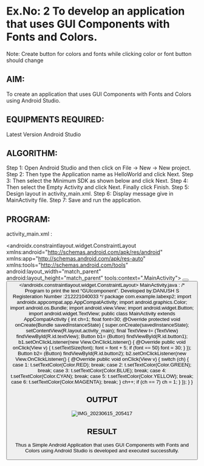 # Ex.No: 2 To develop an application that uses GUI Components with Fonts and Colors. 
Note: Create button for colors and fonts while clicking color or font button should change 


## AIM:

To create an application that uses GUI Components with Fonts and Colors using Android Studio.

## EQUIPMENTS REQUIRED:

Latest Version Android Studio

## ALGORITHM:

Step 1: Open Android Studio and then click on File -> New -> New project.
Step 2: Then type the Application name as HelloWorld and click Next. 
Step 3: Then select the Minimum SDK as shown below and click Next. 
Step 4: Then select the Empty Activity and click Next. Finally click Finish. 
Step 5: Design layout in activity_main.xml.
Step 6: Display message give in MainActivity file.
Step 7: Save and run the application.

## PROGRAM:
activity_main.xml :
<?xml version="1.0" encoding="utf-8"?>
<androidx.constraintlayout.widget.ConstraintLayout 
xmlns:android="http://schemas.android.com/apk/res/android"
xmlns:app="http://schemas.android.com/apk/res-auto" 
xmlns:tools="http://schemas.android.com/tools" 
android:layout_width="match_parent" 
android:layout_height="match_parent"
tools:context=".MainActivity">
<TextView 
android:id="@+id/textView"
android:layout_width="match_parent" 
android:layout_height="wrap_content" 
android:layout_margin="30dp" 
android:layout_marginTop="296dp" 
android:gravity="center" 
android:text="HELLO DANUSH!"
android:textSize="25sp" 
android:textStyle="bold"
app:layout_constraintBottom_toTopOf="@+id/button1" 
app:layout_constraintEnd_toEndOf="parent" 
app:layout_constraintHorizontal_bias="0.266" 
app:layout_constraintStart_toStartOf="parent" 
app:layout_constraintTop_toTopOf="parent" 
tools:ignore="MissingConstraints" />
<Button 
android:id="@+id/button1"
android:layout_width="match_parent" 
android:layout_height="wrap_content" 
android:layout_margin="20dp" 
android:layout_marginBottom="48dp" 
android:gravity="center" 
android:text="Change font size" 
android:textSize="25sp"
app:layout_constraintBottom_toTopOf="@+id/button2" 
app:layout_constraintEnd_toEndOf="parent" 
app:layout_constraintHorizontal_bias="0.25" 
app:layout_constraintStart_toStartOf="parent" 
tools:ignore="MissingConstraints" />
<Button 
android:id="@+id/button2"
android:layout_width="match_parent" 
android:layout_height="wrap_content"
android:layout_margin="20dp" 
android:gravity="center" 
android:text="Change color" 
android:textSize="25sp"
app:layout_constraintBottom_toBottomOf="parent"
app:layout_constraintEnd_toEndOf="parent" 
app:layout_constraintHorizontal_bias="0.4" 
app:layout_constraintStart_toStartOf="parent" 
tools:ignore="MissingConstraints" />
</androidx.constraintlayout.widget.ConstraintLayout>
MainActivity.java :
/*
Program to print the text “GUIcomponent”.
Developed by:DANUSH S
Registeration Number :212221040033
*/
package com.example.labexp2;
import androidx.appcompat.app.AppCompatActivity; 
import android.graphics.Color;
import android.os.Bundle; 
import android.view.View; 
import android.widget.Button; 
import android.widget.TextView;
public class MainActivity extends AppCompatActivity { 
   int ch=1;
   float font=30; 
   @Override
   protected void onCreate(Bundle savedInstanceState) { 
    super.onCreate(savedInstanceState);
    setContentView(R.layout.activity_main);
    final TextView t= (TextView) findViewById(R.id.textView); 
    Button b1= (Button) findViewById(R.id.button1); 
    b1.setOnClickListener(new View.OnClickListener() {
     @Override
      public void onClick(View v) { 
       t.setTextSize(font);
       font = font + 5; 
       if (font == 50) font = 30;
     }
   });
    Button b2= (Button) findViewById(R.id.button2); 
    b2.setOnClickListener(new View.OnClickListener() {
     @Override
     public void onClick(View v) { 
      switch (ch) {
       case 1:
        t.setTextColor(Color.RED); 
        break;
       case 2:
        t.setTextColor(Color.GREEN);
        break;
       case 3:
        t.setTextColor(Color.BLUE);
        break;
       case 4:
        t.setTextColor(Color.CYAN);
        break;
       case 5:
        t.setTextColor(Color.YELLOW); 
        break;
       case 6:
        t.setTextColor(Color.MAGENTA); 
        break;
}
ch++;
if (ch == 7)
ch = 1;
}
});
}
}
## OUTPUT
![IMG_20230615_205417](https://github.com/danush564/Mobile-Application-Development/assets/98585166/9161ee4a-f6b1-4e91-a878-3b73378e577a)

## RESULT
Thus a Simple Android Application that uses GUI Components with Fonts and Colors using Android Studio is developed and executed successfully.


